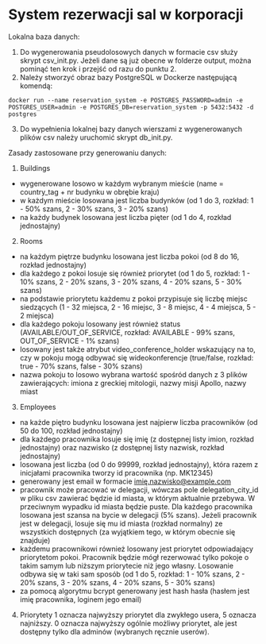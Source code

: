 # System rezerwacji sal w korporacji
Lokalna baza danych:
1. Do wygenerowania pseudolosowych danych w formacie csv służy skrypt csv_init.py. Jeżeli dane są już obecne w folderze output, można pominąć ten krok i przejść od razu do punktu 2.
2. Należy stworzyć obraz bazy PostgreSQL w Dockerze następującą komendą:
```
docker run --name reservation_system -e POSTGRES_PASSWORD=admin -e POSTGRES_USER=admin -e POSTGRES_DB=reservation_system -p 5432:5432 -d postgres
```
3. Do wypełnienia lokalnej bazy danych wierszami z wygenerowanych plików csv należy uruchomić skrypt db_init.py.

Zasady zastosowane przy generowaniu danych:
1. Buildings
- wygenerowane losowo w każdym wybranym mieście (name = country_tag + nr budynku w obrębie kraju)
- w każdym mieście losowana jest liczba budynków (od 1 do 3, rozkład: 1 - 50% szans, 2 - 30% szans, 3 - 20% szans)
- na każdy budynek losowana jest liczba pięter (od 1 do 4, rozkład jednostajny)
2. Rooms
- na każdym piętrze budynku losowana jest liczba pokoi (od 8 do 16, rozkład jednostajny)
- dla każdego z pokoi losuje się również priorytet (od 1 do 5, rozkład: 1 - 10% szans, 2 - 20% szans, 3 - 20% szans, 4 - 20% szans, 5 - 30% szans)
- na podstawie priorytetu każdemu z pokoi przypisuje się liczbę miejsc siedzących (1 - 32 miejsca, 2 - 16 miejsc, 3 - 8 miejsc, 4 - 4 miejsca, 5 - 2 miejsca)
- dla każdego pokoju losowany jest również status (AVAILABLE/OUT_OF_SERVICE, rozkład: AVAILABLE - 99% szans, OUT_OF_SERVICE - 1% szans)
- losowany jest także atrybut video_conference_holder wskazujący na to, czy w pokoju mogą odbywać się wideokonferencje (true/false, rozkład: true - 70% szans, false - 30% szans)
- nazwa pokoju to losowo wybrana wartość spośród danych z 3 plików zawierających: imiona z greckiej mitologii, nazwy misji Apollo, nazwy miast
3. Employees
- na każde piętro budynku losowana jest najpierw liczba pracowników (od 50 do 100, rozkład jednostajny)
- dla każdego pracownika losuje się imię (z dostępnej listy imion, rozkład jednostajny) oraz nazwisko (z dostępnej listy nazwisk, rozkład jednostajny)
- losowana jest liczba (od 0 do 99999, rozkład jednostajny), która razem z inicjałami pracownika tworzy id pracownika (np. MK12345)
- generowany jest email w formacie imię.nazwisko@example.com
- pracownik może pracować w delegacji, wówczas pole delegation_city_id w pliku csv zawierać będzie id miasta, w którym aktualnie przebywa. W przeciwnym wypadku id miasta będzie puste. Dla każdego pracownika losowana jest szansa na bycie w delegacji (5% szans). Jeżeli pracownik jest w delegacji, losuje się mu id miasta (rozkład normalny) ze wszystkich dostępnych (za wyjątkiem tego, w którym obecnie się znajduje)
- każdemu pracownikowi również losowany jest priorytet odpowiadający priorytetom pokoi. Pracownik będzie mógł rezerwować tylko pokoje o takim samym lub niższym priorytecie niż jego własny. Losowanie odbywa się w taki sam sposób (od 1 do 5, rozkład: 1 - 10% szans, 2 - 20% szans, 3 - 20% szans, 4 - 20% szans, 5 - 30% szans)
- za pomocą algorytmu bcrypt generowany jest hash hasła (hasłem jest imię pracownika, loginem jego email)
4. Priorytety
1 oznacza najwyższy priorytet dla zwykłego usera, 5 oznacza najniższy.
0 oznacza najwyższy ogólnie możliwy priorytet, ale jest dostępny tylko dla adminów (wybranych ręcznie userów).
